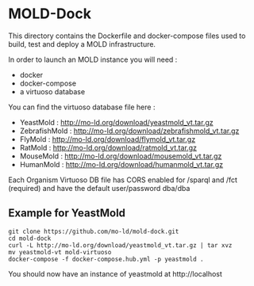 # MOLD-Dock

This directory contains the Dockerfile and docker-compose files used to build, test and deploy a MOLD infrastructure.


In order to launch an MOLD instance you will need :

* docker
* docker-compose
* a virtuoso database

You can find the virtuoso database file here :

* YeastMold : http://mo-ld.org/download/yeastmold_vt.tar.gz
* ZebrafishMold : http://mo-ld.org/download/zebrafishmold_vt.tar.gz
* FlyMold : http://mo-ld.org/download/flymold_vt.tar.gz
* RatMold : http://mo-ld.org/download/ratmold_vt.tar.gz
* MouseMold : http://mo-ld.org/download/mousemold_vt.tar.gz
* HumanMold : http://mo-ld.org/download/humanmold_vt.tar.gz

Each Organism Virtuoso DB file has CORS enabled for /sparql and /fct (required) and have the default user/password dba/dba

## Example for YeastMold

```
git clone https://github.com/mo-ld/mold-dock.git
cd mold-dock
curl -L http://mo-ld.org/download/yeastmold_vt.tar.gz | tar xvz
mv yeastmold-vt mold-virtuoso
docker-compose -f docker-compose.hub.yml -p yeastmold .
```

You should now have an instance of yeastmold at http://localhost

